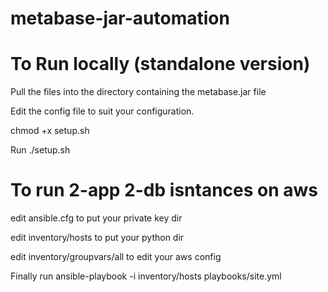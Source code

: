 # metabase-jar-automation

# To Run locally (standalone version)
Pull the files into the directory containing the metabase.jar file

Edit the config file to suit your configuration.

chmod +x setup.sh

Run ./setup.sh


# To run 2-app 2-db isntances on aws

edit ansible.cfg to put your private key dir

edit inventory/hosts to put your python dir

edit inventory/groupvars/all to edit your aws config

Finally run ansible-playbook -i inventory/hosts playbooks/site.yml
